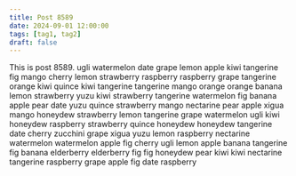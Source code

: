 ```yaml
---
title: Post 8589
date: 2024-09-01 12:00:00
tags: [tag1, tag2]
draft: false
---
```

This is post 8589.
ugli
watermelon
date
grape
lemon
apple
kiwi
tangerine
fig
mango
cherry
lemon
strawberry
raspberry
raspberry
grape
tangerine
orange
kiwi
quince
kiwi
tangerine
tangerine
mango
orange
orange
banana
lemon
strawberry
yuzu
kiwi
strawberry
tangerine
watermelon
fig
banana
apple
pear
date
yuzu
quince
strawberry
mango
nectarine
pear
apple
xigua
mango
honeydew
strawberry
lemon
tangerine
grape
watermelon
ugli
kiwi
honeydew
raspberry
strawberry
quince
honeydew
honeydew
tangerine
date
cherry
zucchini
grape
xigua
yuzu
lemon
raspberry
nectarine
watermelon
watermelon
apple
fig
cherry
ugli
lemon
apple
banana
tangerine
fig
banana
elderberry
elderberry
fig
fig
honeydew
pear
kiwi
kiwi
nectarine
tangerine
raspberry
grape
apple
fig
date
raspberry
